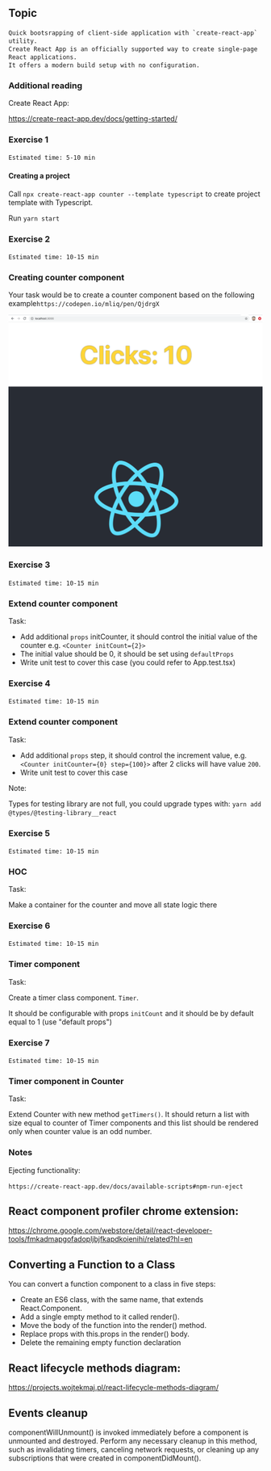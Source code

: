 ## Topic

```text
Quick bootsrapping of client-side application with `create-react-app` utility.
Create React App is an officially supported way to create single-page React applications. 
It offers a modern build setup with no configuration.
```

### Additional reading

Create React App:

https://create-react-app.dev/docs/getting-started/

### Exercise 1

`Estimated time: 5-10 min`

#### Creating a project

Call `npx create-react-app counter --template typescript` to create project template with Typescript.

Run `yarn start`


### Exercise 2

`Estimated time: 10-15 min`

### Creating counter component

Your task would be to create a counter component based on the following example`https://codepen.io/mliq/pen/QjdrgX`

![image](assets/click_counter.png)

### Exercise 3

`Estimated time: 10-15 min`

### Extend counter component

Task:

- Add additional `props` initCounter, it should control the
initial value of the counter e.g. `<Counter initCount={2}>`
- The initial value should be 0, it should be set using `defaultProps`
- Write unit test to cover this case (you could refer to App.test.tsx)


### Exercise 4

`Estimated time: 10-15 min`

### Extend counter component

Task:

- Add additional `props` step, it should control the
increment value, e.g. `<Counter initCounter={0} step={100}>`
after 2 clicks will have value `200`.
- Write unit test to cover this case

Note:

Types for testing library are not full, you could upgrade
types with: `yarn add @types/@testing-library__react`

### Exercise 5

`Estimated time: 10-15 min`

### HOC

Task:

Make a container for the counter and move all state logic there


### Exercise 6

`Estimated time: 10-15 min`

### Timer component

Task:

Create a timer class component. `Timer`.

It should be configurable with props `initCount` and it should be by default equal to 1
(use "default props")


### Exercise 7

`Estimated time: 10-15 min`

### Timer component in Counter

Task:

Extend Counter with new method `getTimers()`. It should return a list with size equal to counter of Timer components
and this list should be rendered only when counter value is an odd number.


### Notes

Ejecting functionality:

`https://create-react-app.dev/docs/available-scripts#npm-run-eject`


## React component profiler chrome extension:

https://chrome.google.com/webstore/detail/react-developer-tools/fmkadmapgofadopljbjfkapdkoienihi/related?hl=en


## Converting a Function to a Class
You can convert a function component to a class in five steps:

- Create an ES6 class, with the same name, that extends React.Component.
- Add a single empty method to it called render().
- Move the body of the function into the render() method.
- Replace props with this.props in the render() body.
- Delete the remaining empty function declaration


## React lifecycle methods diagram:
https://projects.wojtekmaj.pl/react-lifecycle-methods-diagram/

## Events cleanup
componentWillUnmount() is invoked immediately before 
a component is unmounted and destroyed. 
Perform any necessary cleanup in this method, such as 
invalidating timers, canceling network requests, or cleaning up 
any subscriptions that were created in componentDidMount().
